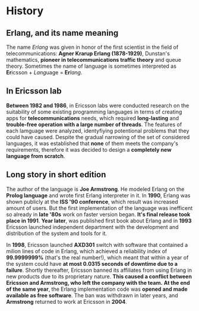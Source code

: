 # History

## Erlang, and its name meaning

The name *Erlang* was given in honor of the first scientist in the field of telecommunications: **Agner Krarup Erlang (1878-1929)**,
Dunstan's mathematics, **pioneer in telecommunications traffic theory** and queue theory. Sometimes the name of language is sometimes interpreted as **Er**icsson + *Lang*uage = **Er***lang*.

## In Ericsson lab

**Between 1982 and 1986**, in Ericsson labs were conducted research on the suitability of some existing programming languages in terms of creating apps for **telecommunications** needs,
which required **long-lasting** and **trouble-free operation with a large number of threads**.
The features of each lamguage were analyzed, identyfiying potentional problems that they could have caused.
Despite the gradual narrowing of the set of considered languages, it was established that **none** of them meets the company's requirements, therefore it was decided to design a **completely new language from scratch**.

## Long story in short edition

The author of the language is **Joe Armstrong**.
He modeled Erlang on the **Prolog language** and wrote first Erlang interpreter in it.
In **1990**, Erlang was shown publicly at the **ISS '90 conference**, which result was increased amount of users.
But the first implementation of the language was inefficent so already in **late '80s** work on faster version began.
**It's final release took place in 1991**.
**Year later**, was published first book about Erlang and in **1993** Ericsson launched independent department with the development and distribution of the system and tools for it.

In **1998**, Ericsson launched **AXD301** switch with software that contained a milion lines of code in Erlang, which achieved a reliability index of **99.9999999%** (that's the real number!), which meant that within a year of the system could have **at most 0.0315 seconds of downtime due to a failure**.
Shortly thereafter, Ericsson banned its affiliates from using Erlang in new products due to its proprietary nature.
**This caused a conflict between Ericsson and Armstrong, who left the company with the team.**
**At the end of the same year**, the Erlang implementation code was **opened and made available as free software**.
The ban was withdrawn in later years, and **Armstrong** returned to work at Ericsson in **2004**.